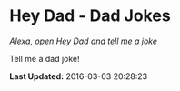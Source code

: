 # Hey Dad - Dad Jokes
*Alexa, open Hey Dad and tell me a joke*

Tell me a dad joke!

**Last Updated:** 2016-03-03 20:28:23